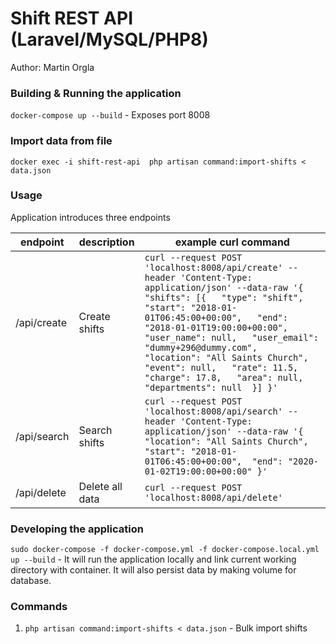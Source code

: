 # Shift REST API (Laravel/MySQL/PHP8)
Author: Martin Orgla

### Building & Running the application
`docker-compose up --build` - Exposes port 8008

### Import data from file
`docker exec -i shift-rest-api  php artisan command:import-shifts < data.json`

### Usage
Application introduces three endpoints

endpoint | description | example curl command
--- | --- | ---
/api/create | Create shifts | `curl --request POST 'localhost:8008/api/create' --header 'Content-Type: application/json' --data-raw '{  "shifts": [{   "type": "shift",   "start": "2018-01-01T06:45:00+00:00",   "end": "2018-01-01T19:00:00+00:00",   "user_name": null,   "user_email": "dummy+296@dummy.com",   "location": "All Saints Church",   "event": null,   "rate": 11.5,   "charge": 17.8,   "area": null,   "departments": null  }] }'`
/api/search | Search shifts | `curl --request POST 'localhost:8008/api/search' --header 'Content-Type: application/json' --data-raw '{  "location": "All Saints Church",  "start": "2018-01-01T06:45:00+00:00",  "end": "2020-01-02T19:00:00+00:00" }'`
/api/delete | Delete all data | `curl --request POST 'localhost:8008/api/delete'`

### Developing the application
`sudo docker-compose -f docker-compose.yml -f docker-compose.local.yml up --build` - It will run the application locally and link current working directory with container. It will also persist data by making volume for database.

### Commands
1.  `php artisan command:import-shifts < data.json` - Bulk import shifts

